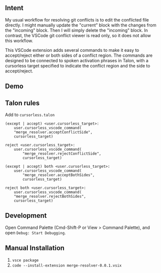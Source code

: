 ## Intent

My usual workflow for resolving git conflicts is to edit the conflicted file directly. I might manually update the "current" block with the changes from the "incoming" block. Then I will simply delete the "incoming" block. In contrast, the VSCode git conflict viewer is read only, so it does not allow this workflow.

This VSCode extension adds several commands to make it easy to accept/reject either or both sides of a conflict region. The commands are designed to be connected to spoken activation phrases in Talon, with a cursorless target specified to indicate the conflict region and the side to accept/reject.

## Demo



## Talon rules

Add to `cursorless.talon`
```
(except | accept) <user.cursorless_target>:
    user.cursorless_vscode_command(
    "merge_resolver.acceptConflictSide",
    cursorless_target)

reject <user.cursorless_target>:
    user.cursorless_vscode_command(
        "merge_resolver.rejectConflictSide",
        cursorless_target)

(except | accept) both <user.cursorless_target>:
    user.cursorless_vscode_command(
        "merge_resolver.acceptBothSides",
        cursorless_target)

reject both <user.cursorless_target>:
    user.cursorless_vscode_command(
    "merge_resolver.rejectBothSides",
    cursorless_target)
```

## Development
Open Command Palette (Cmd-Shift-P or View > Command Palette), and open `Debug: Start Debugging`.

## Manual Installation
1. `vsce package`
2. `code --install-extension merge-resolver-0.0.1.vsix`

